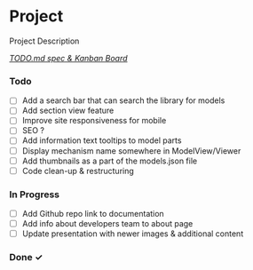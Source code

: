 # Project

Project Description

<em>[TODO.md spec & Kanban Board](https://bit.ly/3fCwKfM)</em>

### Todo

- [ ] Add a search bar that can search the library for models  
- [ ] Add section view feature  
- [ ] Improve site responsiveness for mobile  
- [ ] SEO ?  
- [ ] Add information text tooltips to model parts  
- [ ] Display mechanism name somewhere in ModelView/Viewer  
- [ ] Add thumbnails as a part of the models.json file  
- [ ] Code clean-up & restructuring  

### In Progress

- [ ] Add Github repo link to documentation  
- [ ] Add info about developers team to about page  
- [ ] Update presentation with newer images & additional content  

### Done ✓


